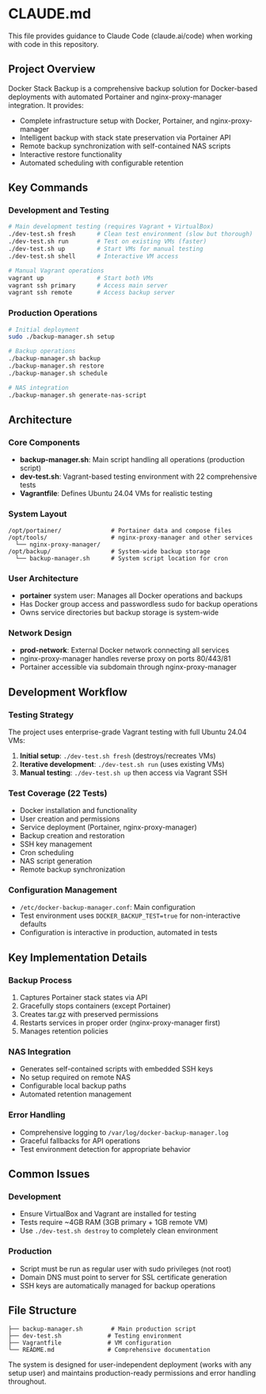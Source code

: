 # CLAUDE.md

This file provides guidance to Claude Code (claude.ai/code) when working with code in this repository.

## Project Overview

Docker Stack Backup is a comprehensive backup solution for Docker-based deployments with automated Portainer and nginx-proxy-manager integration. It provides:

- Complete infrastructure setup with Docker, Portainer, and nginx-proxy-manager
- Intelligent backup with stack state preservation via Portainer API
- Remote backup synchronization with self-contained NAS scripts
- Interactive restore functionality
- Automated scheduling with configurable retention

## Key Commands

### Development and Testing
```bash
# Main development testing (requires Vagrant + VirtualBox)
./dev-test.sh fresh      # Clean test environment (slow but thorough)
./dev-test.sh run        # Test on existing VMs (faster)
./dev-test.sh up         # Start VMs for manual testing
./dev-test.sh shell      # Interactive VM access

# Manual Vagrant operations
vagrant up               # Start both VMs
vagrant ssh primary      # Access main server
vagrant ssh remote       # Access backup server
```

### Production Operations
```bash
# Initial deployment
sudo ./backup-manager.sh setup

# Backup operations
./backup-manager.sh backup
./backup-manager.sh restore
./backup-manager.sh schedule

# NAS integration
./backup-manager.sh generate-nas-script
```

## Architecture

### Core Components
- **backup-manager.sh**: Main script handling all operations (production script)
- **dev-test.sh**: Vagrant-based testing environment with 22 comprehensive tests
- **Vagrantfile**: Defines Ubuntu 24.04 VMs for realistic testing

### System Layout
```
/opt/portainer/              # Portainer data and compose files
/opt/tools/                  # nginx-proxy-manager and other services
  └── nginx-proxy-manager/
/opt/backup/                 # System-wide backup storage
  └── backup-manager.sh      # System script location for cron
```

### User Architecture
- **portainer** system user: Manages all Docker operations and backups
- Has Docker group access and passwordless sudo for backup operations
- Owns service directories but backup storage is system-wide

### Network Design
- **prod-network**: External Docker network connecting all services
- nginx-proxy-manager handles reverse proxy on ports 80/443/81
- Portainer accessible via subdomain through nginx-proxy-manager

## Development Workflow

### Testing Strategy
The project uses enterprise-grade Vagrant testing with full Ubuntu 24.04 VMs:

1. **Initial setup**: `./dev-test.sh fresh` (destroys/recreates VMs)
2. **Iterative development**: `./dev-test.sh run` (uses existing VMs)
3. **Manual testing**: `./dev-test.sh up` then access via Vagrant SSH

### Test Coverage (22 Tests)
- Docker installation and functionality
- User creation and permissions
- Service deployment (Portainer, nginx-proxy-manager)
- Backup creation and restoration
- SSH key management
- Cron scheduling
- NAS script generation
- Remote backup synchronization

### Configuration Management
- `/etc/docker-backup-manager.conf`: Main configuration
- Test environment uses `DOCKER_BACKUP_TEST=true` for non-interactive defaults
- Configuration is interactive in production, automated in tests

## Key Implementation Details

### Backup Process
1. Captures Portainer stack states via API
2. Gracefully stops containers (except Portainer)
3. Creates tar.gz with preserved permissions
4. Restarts services in proper order (nginx-proxy-manager first)
5. Manages retention policies

### NAS Integration
- Generates self-contained scripts with embedded SSH keys
- No setup required on remote NAS
- Configurable local backup paths
- Automated retention management

### Error Handling
- Comprehensive logging to `/var/log/docker-backup-manager.log`
- Graceful fallbacks for API operations
- Test environment detection for appropriate behavior

## Common Issues

### Development
- Ensure VirtualBox and Vagrant are installed for testing
- Tests require ~4GB RAM (3GB primary + 1GB remote VM)
- Use `./dev-test.sh destroy` to completely clean environment

### Production
- Script must be run as regular user with sudo privileges (not root)
- Domain DNS must point to server for SSL certificate generation
- SSH keys are automatically managed for backup operations

## File Structure

```
├── backup-manager.sh        # Main production script
├── dev-test.sh             # Testing environment
├── Vagrantfile             # VM configuration
└── README.md               # Comprehensive documentation
```

The system is designed for user-independent deployment (works with any setup user) and maintains production-ready permissions and error handling throughout.